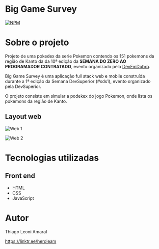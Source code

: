 # Big Game Survey 
[![NPM](https://img.shields.io/npm/l/react)](https://github.com/HeroLeam/projeto-pokedex/blob/main/LICENSE) 

# Sobre o projeto

Projeto de uma pokedex da serie Pokemon contendo os 151 pokemons da região de Kanto da da 10ª edição da **SEMANA DO ZERO AO PROGRAMADOR CONTRATADO**, evento organizado pela [DevEmDobro](https://devemdobro.com/ "Site do DevEmDobro").

Big Game Survey é uma aplicação full stack web e mobile construída durante a 1ª edição da Semana DevSuperior (#sds1), evento organizado pela DevSuperior.

O projeto consiste em simular a podekex do jogo Pokemon, onde lista os pokemons da região de Kanto.

## Layout web
![Web 1](https://raw.githubusercontent.com/HeroLeam/szpc10-projeto-pokedex/main/src/assets/temaClaro.png)

![Web 2](https://raw.githubusercontent.com/HeroLeam/szpc10-projeto-pokedex/main/src/assets/teamEscuro.png)

# Tecnologias utilizadas
## Front end
- HTML
- CSS
- JavaScript

# Autor

Thiago Leoni Amaral

https://linktr.ee/heroleam